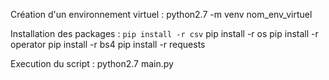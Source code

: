 Création d'un environnement virtuel :
python2.7 -m venv nom_env_virtuel

Installation des packages :
`pip install -r csv`
pip install -r os
pip install -r operator
pip install -r bs4 
pip install -r requests 

Execution du script :
python2.7 main.py
